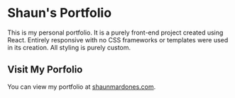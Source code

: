 # Shaun's Portfolio

This is my personal portfolio. It is a purely front-end project created using React. Entirely responsive with no CSS frameworks or templates were used in its creation. All styling is purely custom.

## Visit My Porfolio

You can view my portfolio at [shaunmardones.com](shaunmardones.com).
